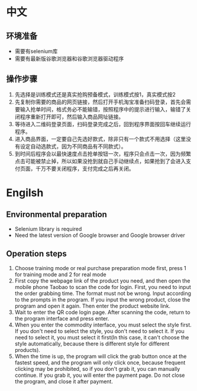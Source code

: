 # 中文
## 环境准备
* 需要有selenium库
* 需要有最新版谷歌浏览器和谷歌浏览器驱动程序
## 操作步骤
1. 先选择是训练模式还是真实抢购预备模式，训练模式按1，真实模式按2
2. 先复制你需要的商品的网页链接，然后打开手机淘宝准备扫码登录，首先会需要输入抢单时间，格式务必不能输错，按照程序中的提示进行输入，输错了关闭程序重新打开即可，然后输入商品网址链接。
3. 等待进入二维码登录页面，扫码登录完成之后，回到程序界面按回车继续运行程序。
4. 进入商品界面，一定要自己先选好款式，除非只有一个款式不用选择（这里没有设定自动选款式，因为不同商品有不同款式）。
5. 到时间后程序会以最快速度点击抢单按钮一次，程序只会点击一次，因为频繁点击可能被禁止掉，所以如果没抢到就自己手动继续点，如果抢到了会进入支付页面，千万不要关闭程序，支付完成之后再关闭。

# Engilsh
## Environmental preparation
* Selenium library is required
* Need the latest version of Google browser and Google browser driver
## Operation steps
1. Choose training mode or real purchase preparation mode first, press 1 for training mode and 2 for real mode
2. First copy the webpage link of the product you need, and then open the mobile phone Taobao to scan the code for login. First, you need to input the order grabbing time. The format must not be wrong. Input according to the prompts in the program. If you input the wrong product, close the program and open it again. Then enter the product website link.
3. Wait to enter the QR code login page. After scanning the code, return to the program interface and press enter.
4. When you enter the commodity interface, you must select the style first. If you don't need to select the style, you don't need to select it. If you need to select it, you must select it first(In this case, it can't choose the style automatically, because there is different style for different products).
5. When the time is up, the program will click the grab button once at the fastest speed, and the program will only click once, because frequent clicking may be prohibited, so if you don't grab it, you can manually continue. If you grab it, you will enter the payment page. Do not close the program, and close it after payment.